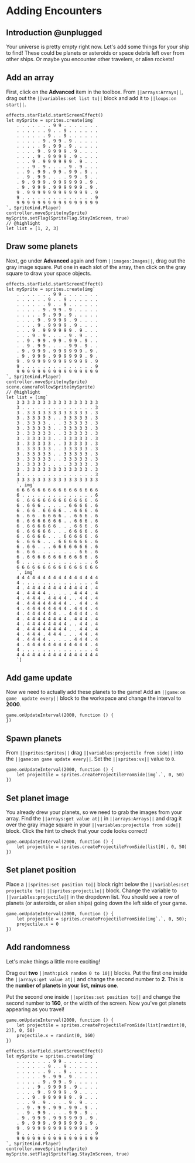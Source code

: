# Adding Encounters

## Introduction @unplugged

Your universe is pretty empty right now. Let's add some things for your ship 
to find! These could be planets or asteroids or space debris left over from 
other ships. Or maybe you encounter other travelers, or alien rockets!

## Add an array

First, click on the **Advanced** item in the toolbox. From ``||arrays:Arrays||``,
 drag out the ``||variables:set list to||`` block and add it to 
 ``||loops:on start||``.

```blocks
effects.starField.startScreenEffect()
let mySprite = sprites.create(img`
    . . . . . . . 9 9 . . . . . . .
    . . . . . . 9 . . 9 . . . . . .
    . . . . . . 9 . . 9 . . . . . .
    . . . . . 9 . 9 9 . 9 . . . . .
    . . . . . 9 . 9 9 . 9 . . . . .
    . . . . 9 . 9 9 9 9 . 9 . . . .
    . . . . 9 . 9 9 9 9 . 9 . . . .
    . . . 9 . 9 9 9 9 9 9 . 9 . . .
    . . . 9 . 9 . . . . 9 . 9 . . .
    . . 9 . 9 9 . 9 9 . 9 9 . 9 . .
    . . 9 . 9 9 . . . . 9 9 . 9 . .
    . 9 . 9 9 9 . 9 9 9 9 9 9 . 9 .
    . 9 . 9 9 9 . 9 9 9 9 9 9 . 9 .
    9 . 9 9 9 9 9 9 9 9 9 9 9 9 . 9
    9 . . . . . . . . . . . . . . 9
    9 9 9 9 9 9 9 9 9 9 9 9 9 9 9 9
`, SpriteKind.Player)
controller.moveSprite(mySprite)
mySprite.setFlag(SpriteFlag.StayInScreen, true)
// @highlight
let list = [1, 2, 3]
```

## Draw some planets

Next, go under **Advanced** again and from ``||images:Images||``, drag out the 
gray image square. Put one in each slot of the array, then click on the gray 
square to draw your space objects.

```blocks
effects.starField.startScreenEffect()
let mySprite = sprites.create(img`
    . . . . . . . 9 9 . . . . . . .
    . . . . . . 9 . . 9 . . . . . .
    . . . . . . 9 . . 9 . . . . . .
    . . . . . 9 . 9 9 . 9 . . . . .
    . . . . . 9 . 9 9 . 9 . . . . .
    . . . . 9 . 9 9 9 9 . 9 . . . .
    . . . . 9 . 9 9 9 9 . 9 . . . .
    . . . 9 . 9 9 9 9 9 9 . 9 . . .
    . . . 9 . 9 . . . . 9 . 9 . . .
    . . 9 . 9 9 . 9 9 . 9 9 . 9 . .
    . . 9 . 9 9 . . . . 9 9 . 9 . .
    . 9 . 9 9 9 . 9 9 9 9 9 9 . 9 .
    . 9 . 9 9 9 . 9 9 9 9 9 9 . 9 .
    9 . 9 9 9 9 9 9 9 9 9 9 9 9 . 9
    9 . . . . . . . . . . . . . . 9
    9 9 9 9 9 9 9 9 9 9 9 9 9 9 9 9
`, SpriteKind.Player)
controller.moveSprite(mySprite)
scene.cameraFollowSprite(mySprite)
// @highlight
let list = [img`
    3 3 3 3 3 3 3 3 3 3 3 3 3 3 3 3 
    3 . . . . . . . . . . . . . . 3 
    3 . 3 3 3 3 3 3 3 3 3 3 3 3 . 3 
    3 . 3 3 3 3 3 . . 3 3 3 3 3 . 3 
    3 . 3 3 3 3 . . . 3 3 3 3 3 . 3 
    3 . 3 3 3 3 3 . . 3 3 3 3 3 . 3 
    3 . 3 3 3 3 3 . . 3 3 3 3 3 . 3 
    3 . 3 3 3 3 3 . . 3 3 3 3 3 . 3 
    3 . 3 3 3 3 3 . . 3 3 3 3 3 . 3 
    3 . 3 3 3 3 3 . . 3 3 3 3 3 . 3 
    3 . 3 3 3 3 3 . . 3 3 3 3 3 . 3 
    3 . 3 3 3 3 3 . . 3 3 3 3 3 . 3 
    3 . 3 3 3 3 . . . . 3 3 3 3 . 3 
    3 . 3 3 3 3 3 3 3 3 3 3 3 3 . 3 
    3 . . . . . . . . . . . . . . 3 
    3 3 3 3 3 3 3 3 3 3 3 3 3 3 3 3 
    `, img`
    6 6 6 6 6 6 6 6 6 6 6 6 6 6 6 6 
    6 . . . . . . . . . . . . . . 6 
    6 . 6 6 6 6 6 6 6 6 6 6 6 6 . 6 
    6 . 6 6 6 . . . . . 6 6 6 6 . 6 
    6 . 6 6 . 6 6 6 6 . . 6 6 6 . 6 
    6 . 6 6 . 6 6 6 6 . . 6 6 6 . 6 
    6 . 6 6 6 6 6 6 6 . . 6 6 6 . 6 
    6 . 6 6 6 6 6 6 . . . 6 6 6 . 6 
    6 . 6 6 6 6 6 . . . 6 6 6 6 . 6 
    6 . 6 6 6 6 . . . 6 6 6 6 6 . 6 
    6 . 6 6 6 . . . 6 6 6 6 6 6 . 6 
    6 . 6 6 . . . 6 6 6 6 6 6 6 . 6 
    6 . 6 6 . . . . . . . . 6 6 . 6 
    6 . 6 6 6 6 6 6 6 6 6 6 6 6 . 6 
    6 . . . . . . . . . . . . . . 6 
    6 6 6 6 6 6 6 6 6 6 6 6 6 6 6 6 
    `, img`
    4 4 4 4 4 4 4 4 4 4 4 4 4 4 4 4 
    4 . . . . . . . . . . . . . . 4 
    4 . 4 4 4 4 4 4 4 4 4 4 4 4 . 4 
    4 . 4 4 4 4 . . . . . 4 4 4 . 4 
    4 . 4 4 4 . 4 4 4 4 . . 4 4 . 4 
    4 . 4 4 4 4 4 4 4 4 . . 4 4 . 4 
    4 . 4 4 4 4 4 4 4 4 . 4 4 4 . 4 
    4 . 4 4 4 4 4 4 . . 4 4 4 4 . 4 
    4 . 4 4 4 4 4 4 4 4 . 4 4 4 . 4 
    4 . 4 4 4 4 4 4 4 4 . . 4 4 . 4 
    4 . 4 4 4 4 4 4 4 4 . . 4 4 . 4 
    4 . 4 4 4 . 4 4 4 . . . 4 4 . 4 
    4 . 4 4 4 4 . . . . . 4 4 4 . 4 
    4 . 4 4 4 4 4 4 4 4 4 4 4 4 . 4 
    4 . . . . . . . . . . . . . . 4 
    4 4 4 4 4 4 4 4 4 4 4 4 4 4 4 4 
    `]
```


## Add game update

Now we need to actually add these planets to the game! Add an ``||game:on game 
update every||`` block to the workspace and change the interval to **2000**.

```blocks
game.onUpdateInterval(2000, function () {
})
```

## Spawn planets

From ``||sprites:Sprites||`` drag ``||variables:projectile from side||`` into 
the ``||game:on game update every||``. Set the ``||sprites:vx||`` value to `0`.

```blocks
game.onUpdateInterval(2000, function () {
    let projectile = sprites.createProjectileFromSide(img`.`, 0, 50)
})
```

## Set planet image

You already drew your planets, so we need to grab the images from your array. 
Find the ``||arrays:get value at||`` in ``||arrays:Arrays||`` and drag it over 
the gray image square in your ``||variables:projectile from side||`` block. 
Click the hint to check that your code looks correct!

```blocks
game.onUpdateInterval(2000, function () {
    let projectile = sprites.createProjectileFromSide(list[0], 0, 50)
})
```

## Set planet position
Place a ``||sprites:set position to||`` block right below the 
``||variables:set projectile to||`` ``||sprites:projectile||`` block. Change 
the variable to ``||variables:projectile||`` in the dropdown list. You should 
see a row of planets (or asteroids, or alien ships) going down the left side 
of your game. 

```blocks
game.onUpdateInterval(2000, function () {
    let projectile = sprites.createProjectileFromSide(img`.`, 0, 50);
    projectile.x = 0
})
```
## Add randomness

Let's make things a little more exciting! 

Drag out  **two** ``||math:pick random 0 to 10||`` blocks. Put the first one 
inside the ``||arrays:get value at||`` and change the second number to **2**. 
This is the **number of planets in your list, minus one**. 

Put the second one inside ``||sprites:set position to||`` and change the 
second number to **160**, or the width of the screen. Now you've got planets 
appearing as you travel!

```blocks
game.onUpdateInterval(2000, function () {
    let projectile = sprites.createProjectileFromSide(list[randint(0, 2)], 0, 50)
    projectile.x = randint(0, 160)
})
```

```template
effects.starField.startScreenEffect()
let mySprite = sprites.create(img`
    . . . . . . . 9 9 . . . . . . .
    . . . . . . 9 . . 9 . . . . . .
    . . . . . . 9 . . 9 . . . . . .
    . . . . . 9 . 9 9 . 9 . . . . .
    . . . . . 9 . 9 9 . 9 . . . . .
    . . . . 9 . 9 9 9 9 . 9 . . . .
    . . . . 9 . 9 9 9 9 . 9 . . . .
    . . . 9 . 9 9 9 9 9 9 . 9 . . .
    . . . 9 . 9 . . . . 9 . 9 . . .
    . . 9 . 9 9 . 9 9 . 9 9 . 9 . .
    . . 9 . 9 9 . . . . 9 9 . 9 . .
    . 9 . 9 9 9 . 9 9 9 9 9 9 . 9 .
    . 9 . 9 9 9 . 9 9 9 9 9 9 . 9 .
    9 . 9 9 9 9 9 9 9 9 9 9 9 9 . 9
    9 . . . . . . . . . . . . . . 9
    9 9 9 9 9 9 9 9 9 9 9 9 9 9 9 9
`, SpriteKind.Player)
controller.moveSprite(mySprite)
mySprite.setFlag(SpriteFlag.StayInScreen, true)
```
